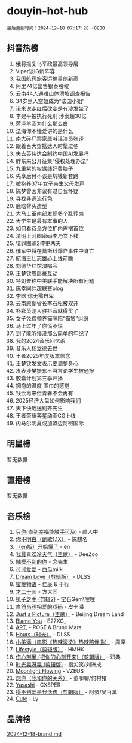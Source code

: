 # douyin-hot-hub

`最后更新时间：2024-12-18 07:17:28 +0800`

## 抖音热榜

1. 俄将报复乌军政最高领导层
1. Viper谈iG新阵容
1. 我国航司旅客运输量创新高
1. 阿里74亿出售银泰股权
1. 云南44人遇难山体滑坡调查报告
1. 34岁黑人空姐成为“法国小姐”
1. 诺米说走红后改变是有沙发坐了
1. 李建平被执行死刑 涉案超30亿
1. 菏泽羊汤为什么那么白
1. 法海你不懂爱讲的是什么
1. 南大碎尸案家属喊话演员张译
1. 跟着百大穿搭达人时髦过冬
1. 失去英伟达会制约中国AI发展吗
1. 胖东来公开征集“侵权处理办法”
1. 九重紫的权谋线好费脑子
1. 先享后付不该是坑钱新套路
1. 被抱养37年女子亲生父母发声
1. 陈梦曾因非议有过自我怀疑
1. 寻找非遗流行色
1. 鹿晗背头造型
1. 大马士革南部发现多个乱葬岗
1. 大学生是最有本事的人
1. 如何看待全方位扩内需摆首位
1. 清明上河图密码李乃文下线
1. 猎罪图鉴2停更两天
1. 俄军中将在莫斯科爆炸事件中身亡
1. 航海王壮志雄心上线前瞻
1. 刘德华红馆演唱会
1. 王楚钦周启豪互动
1. 特朗普称中美联手能解决所有问题
1. 陈幸同乒超联赛plog
1. 李晗 你无需自卑
1. 云南原副省长李石松被双开
1. 朴彩英刚入驻抖音就得奖了
1. 女子免费领养猫咪陷“猫贷”纠纷
1. 马上过年了你慌不慌
1. 到了能听懂没那么简单的年纪了
1. 我的2024音乐回忆杀
1. 音乐人杨立德去世
1. 王者2025年度版本信念
1. 王楚钦发文表示要调整身心
1. 发表涉樊振东不当言论学生被通报
1. 胶囊计划第三季开播
1. 拥抱的温度 围巾的感觉
1. 钱会再来但青春不会再有
1. 2025经济大盘如何影响我们
1. 天下快哉送别齐先生
1. 王者荣耀弈星动画CG上线
1. 内马尔明夏或加盟迈阿密国际

## 明星榜

暂无数据

## 直播榜

暂无数据

## 音乐榜

1. [只你(直到幸福能触手可及)](https://sf5-hl-cdn-tos.douyinstatic.com/obj/tos-cn-ve-2774/o0lBkRDzFTeaVSUz3ZZSCBVtZ5DIMQGfgmEAuE) - 颜人中
1. [你不明白（副歌1.1X）](https://sf5-hl-cdn-tos.douyinstatic.com/obj/tos-cn-ve-2774/o4LBQK7fIoonFBCeIzPNZvHDgEDtQ2ErnrKvM1) - 陈麒名
1. [（en版）开始懂了](https://sf5-hl-cdn-tos.douyinstatic.com/obj/tos-cn-ve-2774/ow9G4MKH32zBIDHGvNiTAimWsAJB5QxhCIfIME) - en
1. [我最喜欢冷天气（主歌）](https://sf5-hl-cdn-tos.douyinstatic.com/obj/tos-cn-ve-2774/ogd10efzCApmGsmwZRmIKrEMfCZLg7MycZu3ew) - DeeZoo
1. [触摸不到的你](https://sf5-hl-cdn-tos.douyinstatic.com/obj/tos-cn-ve-2774/oUBR0G6KDYpIwoshClFdQfZDNBfTnrBQE7gXtN) - 念先生
1. [可可爱爱](https://sf5-hl-cdn-tos.douyinstatic.com/obj/tos-cn-ve-2774/0deb1e75aea643b9927ba26aaafa29dd) - 西瓜milk
1. [Dream Love（剪辑版）](https://sf5-hl-cdn-tos.douyinstatic.com/obj/tos-cn-ve-2774/oUn3DKyIgBFIsCFZmAMM8qSJyMtlgLfoPqyDEe) - DLSS
1. [蜜桃物语](https://sf3-cdn-tos.douyinstatic.com/obj/tos-cn-ve-2774/oIhOSCZtIACtYU4XQkngiW9kCBfVD1Fz9IYeqL) - 仁辰 & 于行
1. [才二十三](https://sf5-hl-cdn-tos.douyinstatic.com/obj/tos-cn-ve-2774/okABdOmMEBYDDBvkgYQ5JfEqFtCZvQxf4aRjDI) - 方大同
1. [执子之手 (剪辑2)](https://sf5-hl-cdn-tos.douyinstatic.com/obj/tos-cn-ve-2774/oUoZLQjCc31XzqsBnBQUNgeKtYPBcgbFDwtfcu) - 宝石Gem\哩哩
1. [白鸽乌鸦相爱的戏码](https://sf5-hl-cdn-tos.douyinstatic.com/obj/tos-cn-ve-2774/oMVVEf6eDAOmFtNtCsEqKpIorBDM8Nkg6TZRqC) - 皮卡潘
1. [Just a Picture（主歌）](https://sf5-hl-cdn-tos.douyinstatic.com/obj/tos-cn-ve-2774/oc0usFBZCDnAGbtQig7oCaDsQfCYjcAEfWYQkF) - Beijing Dream Land
1. [Blame You](https://sf5-hl-cdn-tos.douyinstatic.com/obj/tos-cn-ve-2774/oAceIDVL0BC2DJC0Qwi8AZnQAtBgZBbMMpfdzi) - E27XG_
1. [APT.](https://sf5-hl-cdn-tos.douyinstatic.com/obj/tos-cn-ve-2774/ooHxBnfDQIxBZontIlGfpTy5PBxCgEccFO1OMg) - ROSÉ & Bruno Mars
1. [Hours（时光）](https://sf5-hl-cdn-tos.douyinstatic.com/obj/tos-cn-ve-2774/oES9g0DgeYmDFDVCLNfBZZsnLvGF4utxCEAm1Q) - DLSS
1. [小美满（电影《热辣滚烫》热辣陪伴曲）](https://sf5-hl-cdn-tos.douyinstatic.com/obj/tos-cn-ve-2774/o0GAn2lSgfZIDUgtevCGDQYnFg4CwnrBaxbTZL) - 周深
1. [Lifestyle（剪辑版）](https://sf5-hl-cdn-tos.douyinstatic.com/obj/tos-cn-ve-2774/owfqGgjwG3V5lCLaAIezFMeg3LtuKNBaZKgzPV) - HMHK
1. [伤心剖半 (把你的心剖开来)（剪辑版）](https://sf5-hl-cdn-tos.douyinstatic.com/obj/tos-cn-ve-2774/oE3a4kLafIGYPYIFXlEAefIrO0MvzyEDgbuTmC) - 邓典
1. [时光晃呀晃 (剪辑版)](https://sf5-hl-cdn-tos.douyinstatic.com/obj/tos-cn-ve-2774/o8ACeQem3gwI1x3GIYGAfKG0LJebKFRJDwRwyW) - 指尖笑/刘洲成
1. [Moonlight Flowing](https://sf5-hl-cdn-tos.douyinstatic.com/obj/tos-cn-ve-2774/oopZsCtRnQgOhEYmv9FfBBgwmeaQmWQQZED9tN) - VZEUS
1. [想你（我和你的关系）](https://sf5-hl-cdn-tos.douyinstatic.com/obj/tos-cn-ve-2774/o8QxhcOBDYYX0zqKCjFVQXZ3RBffnRBQEogitG) - 董唧唧/何村猪
1. [Yasashi](https://sf5-hl-cdn-tos.douyinstatic.com/obj/tos-cn-ve-2774/oEIqAlutRBGQZgZf2VMCuFEBmaD2bgJG6fCQaQ) - CXSPER
1. [得不到爱是我活该（剪辑版）](https://sf5-hl-cdn-tos.douyinstatic.com/obj/tos-cn-ve-2774/os0cIhiBc3fAa9kPjzM5WTrMggiK3sBnZDAwpQ) - 阿發/吴百萬
1. [Cute](https://sf5-hl-cdn-tos.douyinstatic.com/obj/tos-cn-ve-2774/o4IbIzHWKAAB4wsS5qMBRiiAlEBGTpQRNfFvuo) - Ly

## 品牌榜

[2024-12-18-brand.md](2024-12-18-brand.md)
